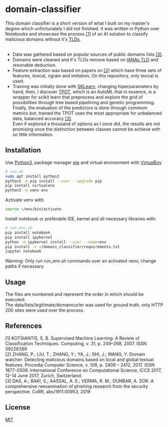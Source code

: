 # domain-classifier

This domain classifier is a short version of what I built on my master's degree which unfortunately I did not finished.
It was written in Python over Notebooks and showcase the process [[1]](#1) of an AI solution to classify malicious domains without it's [TLDs](https://en.wikipedia.org/wiki/Top-level_domain).<br>
<br>
- Data was gathered based on popular sources of public domains lists [[3]](#3).<br>
- Domains were cleaned and it's TLDs remove based on [IANAs TLD](https://www.iana.org/domains/root/db) and resonable deduction.<br>
- Feature extraction was based on papers on [[2]](#2) which have three sets of features, lexical, ngram and imitation; On this repository, only lexical is used.<br>
- Training was initially done with [SKLearn](https://scikit-learn.org/), changing hiperparameters by hand, then, I discover [TPOT](https://epistasislab.github.io/tpot/), which is an AutoML that in essence, is a wrapper for scikit learn that preprocess and explore the grid of possibilities through tree based pipelining and genetic programming.<br>
Finally, the evaluation of the predictors is done through commom metrics but, trained the TPOT uses the most appropriate for unbalanced data, balanced accuracy [[3]](#3).<br>
Even if explored a thousand of options as I once did, the results are not promising once the distinction between classes cannot be achieve with so little information. <br>


## Installation

Use [Python3](https://www.python.org/), package manager [pip](https://pip.pypa.io/en/stable/) and virtual environment with [VirtualEnv](https://virtualenv.pypa.io/en/latest/)

```bash
# run.sh
sudo apt install python3
python3 -m pip install --user --upgrade pip
pip install virtualenv
python3 -m venv env
```

Activate venv with:
```bash
source ~/env/bin/activate
```

Install notebook or preferable IDE, kernel and all necessary libraries with:
```bash
# run_env.sh
pip install notebook
pip install ipykernel
python -m ipykernel install --user --name=env
pip install -r ~/domain_classifier/requirements.txt
jupyter notebook
```
Warning: Only run run_env.sh commands over an activated venv, change paths if necessary.

## Usage

The files are numbered and represent the order in which should be executed. <br>
The data/lists/legitimate/domaincurler was used for ground truth, only HTTP 200 sites were used over the process. <br>

## References
<a name="1"></a>[1] KOTSIANTIS, S. B. Supervised Machine Learning: A Review of Classification Techniques. Computing, v. 31, p. 249–268, 2007. ISSN 09226389<br>
<a name="2"></a>[2] ZHANG, P.; LIU, T.; ZHANG, Y.; YA, J.; SHI, J.; WANG, Y. Domain watcher: Detecting malicious domains based on local and global textual features. Procedia Computer Science, v. 108, p. 2408 – 2412, 2017. ISSN 1877-0509. International Conference on Computational Science, ICCS 2017, 12-14 June 2017, Zurich, Switzerland.<br>
<a name="3"></a>[3] DAS, A.; BAKI, S.; AASSAL, A. E.; VERMA, R. M.; DUNBAR, A. SOK: A comprehensive reexamination of phishing research from the security perspective. CoRR, abs/1911.00953, 2019 <br>

## License
[MIT](https://choosealicense.com/licenses/mit/)
